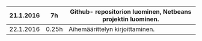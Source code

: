 |21.1.2016|   7h   |Github- repositorion luominen, Netbeans projektin luominen.|
|----------|--------|-------------------------------------------------------------|
|22.1.2016|  0.25h  | Aihemäärittelyn kirjoittaminen.|
